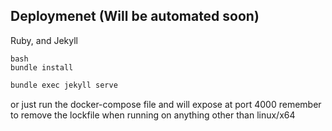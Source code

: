 ## Deploymenet (Will be automated soon)
Ruby, and Jekyll

```
bash
bundle install
```

```bash
bundle exec jekyll serve
```

or just run the docker-compose file and will expose at port 4000
remember to remove the lockfile when running on anything other than linux/x64
